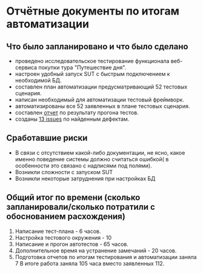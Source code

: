 # Отчётные документы по итогам автоматизации

## Что было запланировано и что было сделано
- проведено исследовательское тестирование функционала веб-сервиса покупки тура "Путешествие дня".
- настроен удобный запуск SUT с быстрым подключением к необходимой БД.
- составлен план автоматизации предусматривающий 52 тестовых сценария.
- написан необходимый для автоматизации тестовый фреймворк.
- автоматизированы все 52 заявленных в плане тестовых сценария. 
- составлен [отчет](https://github.com/LeontevTest/QA_Diplom/blob/main/docs/Report.md) по результату прогона тестов.
- созданы [13 issues](https://github.com/LeontevTest/QA_Diplom/issues) по найденным дефектам.

## Сработавшие риски
- В связи с отсутствием какой-либо документации, не ясно, какое именно поведение системы должно считаться ошибкой( в особенности это связано с надписями под полями). 
- Возникли сложности с запуском SUT
- Возникли некоторые затруднения при настройках БД



## Общий итог по времени (сколько запланировали/сколько потратили с обоснованием расхождения)
1. Написание тест-плана - 6 часов.
1. Настройка тестового окружения - 10
1. Написание и прогон автотестов - 65 часов.
1. Дополнительное время на устранение замечаний - 20 часов.
1. Подготовка отчетов по итогам тестирования и автоматизации заняла 7
В итоге работа заняла 105 часа вместо заявленных 112.

